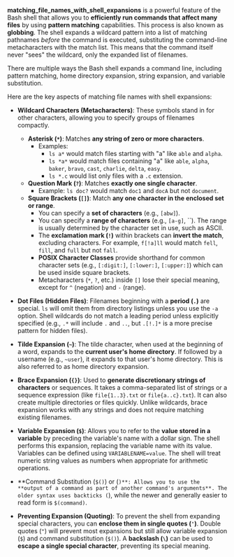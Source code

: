 **matching_file_names_with_shell_expansions** is a powerful feature of the Bash shell that allows you to **efficiently run commands that affect many files** by using **pattern matching** capabilities. This process is also known as **globbing**. The shell expands a wildcard pattern into a list of matching pathnames *before* the command is executed, substituting the command-line metacharacters with the match list. This means that the command itself never "sees" the wildcard, only the expanded list of filenames.

There are multiple ways the Bash shell expands a command line, including pattern matching, home directory expansion, string expansion, and variable substitution.

Here are the key aspects of matching file names with shell expansions:

*   **Wildcard Characters (Metacharacters)**: These symbols stand in for other characters, allowing you to specify groups of filenames compactly.
    *   **Asterisk (`*`)**: Matches **any string of zero or more characters**.
        *   Examples:
            *   `ls a*` would match files starting with "a" like `able` and `alpha`.
            *   `ls *a*` would match files containing "a" like `able`, `alpha`, `baker`, `bravo`, `cast`, `charlie`, `delta`, `easy`.
            *   `ls *.c` would list only files with a `.c` extension.
    *   **Question Mark (`?`)**: Matches **exactly one single character**.
        *   Example: `ls doc?` would match `doc1` and `docA` but not `document`.
    *   **Square Brackets (`[]`)**: Match **any one character in the enclosed set or range**.
        *   You can specify a **set of characters** (e.g., `[abw]`).
        *   You can specify a **range of characters** (e.g., `[a-g]`, ``). The range is usually determined by the character set in use, such as ASCII.
        *   The **exclamation mark (`!`)** within brackets can **invert the match**, excluding characters. For example, `f[!a]ll` would match `fell`, `fill`, and `full` but not `fall`.
        *   **POSIX Character Classes** provide shorthand for common character sets (e.g., `[:digit:]`, `[:lower:]`, `[:upper:]`) which can be used inside square brackets.
        *   Metacharacters (`*`, `?`, etc.) inside `[]` lose their special meaning, except for `^` (negation) and `-` (range).

*   **Dot Files (Hidden Files)**: Filenames beginning with a **period (`.`)** are special. `ls` will omit them from directory listings unless you use the `-a` option. Shell wildcards do not match a leading period unless explicitly specified (e.g., `.*` will include `.` and `..`, but `.[!.]*` is a more precise pattern for hidden files).

*   **Tilde Expansion (`~`)**: The tilde character, when used at the beginning of a word, expands to the **current user's home directory**. If followed by a username (e.g., `~user`), it expands to that user's home directory. This is also referred to as home directory expansion.

*   **Brace Expansion (`{}`)**: Used to **generate discretionary strings of characters** or sequences. It takes a comma-separated list of strings or a sequence expression (like `file{1..3}.txt` or `file{a..c}.txt`). It can also create multiple directories or files quickly. Unlike wildcards, brace expansion works with any strings and does not require matching existing filenames.

*   **Variable Expansion (`$`)**: Allows you to refer to the **value stored in a variable** by preceding the variable's name with a dollar sign. The shell performs this expansion, replacing the variable name with its value. Variables can be defined using `VARIABLENAME=value`. The shell will treat numeric string values as numbers when appropriate for arithmetic operations.

*   **Command Substitution (`$()`) or (``)**: Allows you to use the **output of a command as part of another command's arguments**. The older syntax uses backticks (``), while the newer and generally easier to read form is `$(command)`.

*   **Preventing Expansion (Quoting)**: To prevent the shell from expanding special characters, you can **enclose them in single quotes (`'`)**. Double quotes (`"`) will prevent most expansions but still allow variable expansion (`$`) and command substitution (`$()`). A **backslash (`\`)** can be used to **escape a single special character**, preventing its special meaning.